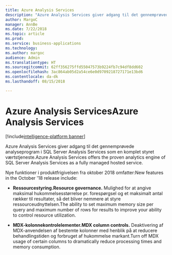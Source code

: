 ```yaml
---
title: Azure Analysis Services
description: "Azure Analysis Services giver adgang til det gennemprøvede analyseprogram i SQL Server Analysis Services som en komplet styret værtstjeneste."
author: MargoC
manager: AnnBe
ms.date: 7/22/2018
ms.topic: article
ms.prod: 
ms.service: business-applications
ms.technology: 
ms.author: margoc
audience: Admin
ms.translationtype: HT
ms.sourcegitcommit: 62ff356275ffd55047573b9224fb7c94df8dd602
ms.openlocfilehash: 3ac864ab05d2a54ce6e0d9709218727171e13bd6
ms.contentlocale: da-dk
ms.lasthandoff: 08/15/2018

---
```


# <a name="azure-analysis-services"></a><span data-ttu-id="d8161-103">Azure Analysis Services</span><span class="sxs-lookup"><span data-stu-id="d8161-103">Azure Analysis Services</span></span>

[!include[intelligence-platform banner](../../includes/intelligence-platform.md)]



<span data-ttu-id="d8161-104">Azure Analysis Services giver adgang til det gennemprøvede analyseprogram i SQL Server Analysis Services som en komplet styret værtstjeneste.</span><span class="sxs-lookup"><span data-stu-id="d8161-104">Azure Analysis Services offers the proven analytics engine of SQL Server Analysis Services as a fully managed hosted service.</span></span> 

<span data-ttu-id="d8161-105">Nye funktioner i produktfrigivelsen fra oktober 2018 omfatter:</span><span class="sxs-lookup"><span data-stu-id="d8161-105">New features in the October '18 release include:</span></span>

- <span data-ttu-id="d8161-106">**Ressourcestyring.**</span><span class="sxs-lookup"><span data-stu-id="d8161-106">**Resource governance.**</span></span> <span data-ttu-id="d8161-107">Mulighed for at angive maksimal hukommelsesstørrelse pr. forespørgsel og et maksimalt antal rækker til resultater, så det bliver nemmere at styre ressourceudnyttelsen.</span><span class="sxs-lookup"><span data-stu-id="d8161-107">The ability to set maximum memory size per query and maximum number of rows for results to improve your ability to control resource utilization.</span></span>

- <span data-ttu-id="d8161-108">**MDX-kolonnekontrolelementer.**</span><span class="sxs-lookup"><span data-stu-id="d8161-108">**MDX column controls.**</span></span> <span data-ttu-id="d8161-109">Deaktivering af MDX-anvendelsen af bestemte kolonner med henblik på at reducere behandlingstiden og forbruget af hukommelse markant.</span><span class="sxs-lookup"><span data-stu-id="d8161-109">Turn off MDX usage of certain columns to dramatically reduce processing times and memory consumption.</span></span>

